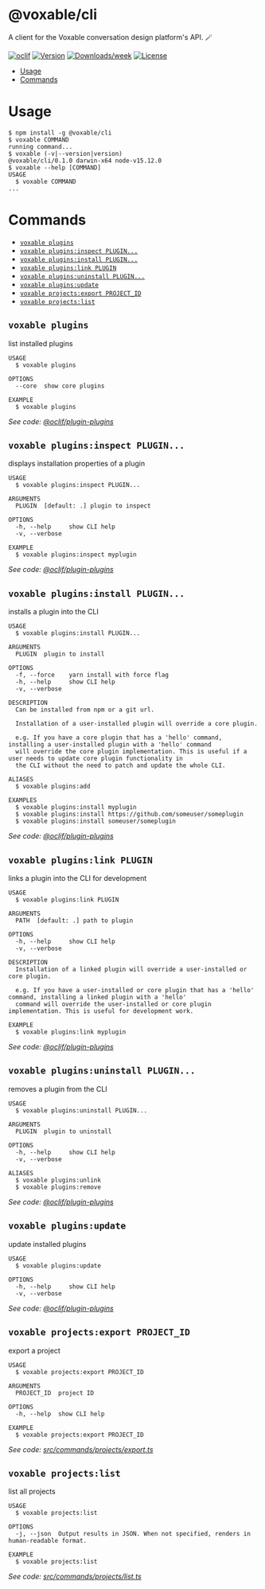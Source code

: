 @voxable/cli
============

A client for the Voxable conversation design platform&#39;s API. 🪄

[![oclif](https://img.shields.io/badge/cli-oclif-brightgreen.svg)](https://oclif.io)
[![Version](https://img.shields.io/npm/v/@voxable/cli.svg)](https://npmjs.org/package/@voxable/cli)
[![Downloads/week](https://img.shields.io/npm/dw/@voxable/cli.svg)](https://npmjs.org/package/@voxable/cli)
[![License](https://img.shields.io/npm/l/@voxable/cli.svg)](https://github.com/voxable/cli/blob/master/package.json)

<!-- toc -->
* [Usage](#usage)
* [Commands](#commands)
<!-- tocstop -->
# Usage
<!-- usage -->
```sh-session
$ npm install -g @voxable/cli
$ voxable COMMAND
running command...
$ voxable (-v|--version|version)
@voxable/cli/0.1.0 darwin-x64 node-v15.12.0
$ voxable --help [COMMAND]
USAGE
  $ voxable COMMAND
...
```
<!-- usagestop -->
# Commands
<!-- commands -->
* [`voxable plugins`](#voxable-plugins)
* [`voxable plugins:inspect PLUGIN...`](#voxable-pluginsinspect-plugin)
* [`voxable plugins:install PLUGIN...`](#voxable-pluginsinstall-plugin)
* [`voxable plugins:link PLUGIN`](#voxable-pluginslink-plugin)
* [`voxable plugins:uninstall PLUGIN...`](#voxable-pluginsuninstall-plugin)
* [`voxable plugins:update`](#voxable-pluginsupdate)
* [`voxable projects:export PROJECT_ID`](#voxable-projectsexport-project_id)
* [`voxable projects:list`](#voxable-projectslist)

## `voxable plugins`

list installed plugins

```
USAGE
  $ voxable plugins

OPTIONS
  --core  show core plugins

EXAMPLE
  $ voxable plugins
```

_See code: [@oclif/plugin-plugins](https://github.com/oclif/plugin-plugins/blob/v1.10.0/src/commands/plugins/index.ts)_

## `voxable plugins:inspect PLUGIN...`

displays installation properties of a plugin

```
USAGE
  $ voxable plugins:inspect PLUGIN...

ARGUMENTS
  PLUGIN  [default: .] plugin to inspect

OPTIONS
  -h, --help     show CLI help
  -v, --verbose

EXAMPLE
  $ voxable plugins:inspect myplugin
```

_See code: [@oclif/plugin-plugins](https://github.com/oclif/plugin-plugins/blob/v1.10.0/src/commands/plugins/inspect.ts)_

## `voxable plugins:install PLUGIN...`

installs a plugin into the CLI

```
USAGE
  $ voxable plugins:install PLUGIN...

ARGUMENTS
  PLUGIN  plugin to install

OPTIONS
  -f, --force    yarn install with force flag
  -h, --help     show CLI help
  -v, --verbose

DESCRIPTION
  Can be installed from npm or a git url.

  Installation of a user-installed plugin will override a core plugin.

  e.g. If you have a core plugin that has a 'hello' command, installing a user-installed plugin with a 'hello' command 
  will override the core plugin implementation. This is useful if a user needs to update core plugin functionality in 
  the CLI without the need to patch and update the whole CLI.

ALIASES
  $ voxable plugins:add

EXAMPLES
  $ voxable plugins:install myplugin 
  $ voxable plugins:install https://github.com/someuser/someplugin
  $ voxable plugins:install someuser/someplugin
```

_See code: [@oclif/plugin-plugins](https://github.com/oclif/plugin-plugins/blob/v1.10.0/src/commands/plugins/install.ts)_

## `voxable plugins:link PLUGIN`

links a plugin into the CLI for development

```
USAGE
  $ voxable plugins:link PLUGIN

ARGUMENTS
  PATH  [default: .] path to plugin

OPTIONS
  -h, --help     show CLI help
  -v, --verbose

DESCRIPTION
  Installation of a linked plugin will override a user-installed or core plugin.

  e.g. If you have a user-installed or core plugin that has a 'hello' command, installing a linked plugin with a 'hello' 
  command will override the user-installed or core plugin implementation. This is useful for development work.

EXAMPLE
  $ voxable plugins:link myplugin
```

_See code: [@oclif/plugin-plugins](https://github.com/oclif/plugin-plugins/blob/v1.10.0/src/commands/plugins/link.ts)_

## `voxable plugins:uninstall PLUGIN...`

removes a plugin from the CLI

```
USAGE
  $ voxable plugins:uninstall PLUGIN...

ARGUMENTS
  PLUGIN  plugin to uninstall

OPTIONS
  -h, --help     show CLI help
  -v, --verbose

ALIASES
  $ voxable plugins:unlink
  $ voxable plugins:remove
```

_See code: [@oclif/plugin-plugins](https://github.com/oclif/plugin-plugins/blob/v1.10.0/src/commands/plugins/uninstall.ts)_

## `voxable plugins:update`

update installed plugins

```
USAGE
  $ voxable plugins:update

OPTIONS
  -h, --help     show CLI help
  -v, --verbose
```

_See code: [@oclif/plugin-plugins](https://github.com/oclif/plugin-plugins/blob/v1.10.0/src/commands/plugins/update.ts)_

## `voxable projects:export PROJECT_ID`

export a project

```
USAGE
  $ voxable projects:export PROJECT_ID

ARGUMENTS
  PROJECT_ID  project ID

OPTIONS
  -h, --help  show CLI help

EXAMPLE
  $ voxable projects:export PROJECT_ID
```

_See code: [src/commands/projects/export.ts](https://github.com/voxable/cli/blob/v0.1.0/src/commands/projects/export.ts)_

## `voxable projects:list`

list all projects

```
USAGE
  $ voxable projects:list

OPTIONS
  -j, --json  Output results in JSON. When not specified, renders in human-readable format.

EXAMPLE
  $ voxable projects:list
```

_See code: [src/commands/projects/list.ts](https://github.com/voxable/cli/blob/v0.1.0/src/commands/projects/list.ts)_
<!-- commandsstop -->
